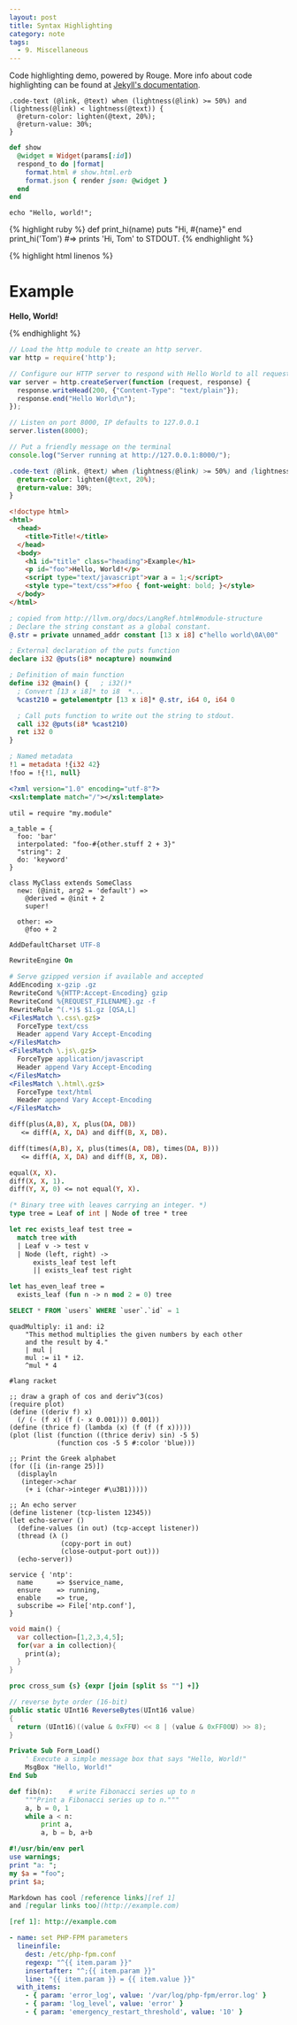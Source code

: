```yaml
---
layout: post
title: Syntax Highlighting
category: note
tags:
  - 9. Miscellaneous
---
```


Code highlighting demo, powered by Rouge. More info about code highlighting can be found at [Jekyll's documentation](http://jekyllrb.com/docs/templates/#code-snippet-highlighting).

```
.code-text (@link, @text) when (lightness(@link) >= 50%) and (lightness(@link) < lightness(@text)) {
  @return-color: lighten(@text, 20%);
  @return-value: 30%;
}
```

```ruby
def show
  @widget = Widget(params[:id])
  respond_to do |format|
    format.html # show.html.erb
    format.json { render json: @widget }
  end
end
```

```php?start_inline=1
echo "Hello, world!";
```

{% highlight ruby %}
def print_hi(name)
  puts "Hi, #{name}"
end
print_hi('Tom')
#=> prints 'Hi, Tom' to STDOUT.
{% endhighlight %}

{% highlight html linenos %}
<!doctype html>
<html>
  <head>
    <title>Title!</title>
  </head>
  <body>
    <h1 id="title" class="heading">Example</h1>
    <p id="foo">Hello, World!</p>
    <script type="text/javascript">var a = 1;</script>
    <style type="text/css">#foo { font-weight: bold; }</style>
  </body>
</html>
{% endhighlight %}

```js
// Load the http module to create an http server.
var http = require('http');

// Configure our HTTP server to respond with Hello World to all requests.
var server = http.createServer(function (request, response) {
  response.writeHead(200, {"Content-Type": "text/plain"});
  response.end("Hello World\n");
});

// Listen on port 8000, IP defaults to 127.0.0.1
server.listen(8000);

// Put a friendly message on the terminal
console.log("Server running at http://127.0.0.1:8000/");
```

```css
.code-text (@link, @text) when (lightness(@link) >= 50%) and (lightness(@link) < lightness(@text)) {
  @return-color: lighten(@text, 20%);
  @return-value: 30%;
}
```

```html
<!doctype html>
<html>
  <head>
    <title>Title!</title>
  </head>
  <body>
    <h1 id="title" class="heading">Example</h1>
    <p id="foo">Hello, World!</p>
    <script type="text/javascript">var a = 1;</script>
    <style type="text/css">#foo { font-weight: bold; }</style>
  </body>
</html>
```

```llvm
; copied from http://llvm.org/docs/LangRef.html#module-structure
; Declare the string constant as a global constant.
@.str = private unnamed_addr constant [13 x i8] c"hello world\0A\00"

; External declaration of the puts function
declare i32 @puts(i8* nocapture) nounwind

; Definition of main function
define i32 @main() {   ; i32()*
  ; Convert [13 x i8]* to i8  *...
  %cast210 = getelementptr [13 x i8]* @.str, i64 0, i64 0

  ; Call puts function to write out the string to stdout.
  call i32 @puts(i8* %cast210)
  ret i32 0
}

; Named metadata
!1 = metadata !{i32 42}
!foo = !{!1, null}
```

```xml
<?xml version="1.0" encoding="utf-8"?>
<xsl:template match="/"></xsl:template>
```

```moonscript
util = require "my.module"

a_table = {
  foo: 'bar'
  interpolated: "foo-#{other.stuff 2 + 3}"
  "string": 2
  do: 'keyword'
}

class MyClass extends SomeClass
  new: (@init, arg2 = 'default') =>
    @derived = @init + 2
    super!

  other: =>
    @foo + 2
```

```apache
AddDefaultCharset UTF-8

RewriteEngine On

# Serve gzipped version if available and accepted
AddEncoding x-gzip .gz
RewriteCond %{HTTP:Accept-Encoding} gzip
RewriteCond %{REQUEST_FILENAME}.gz -f
RewriteRule ^(.*)$ $1.gz [QSA,L]
<FilesMatch \.css\.gz$>
  ForceType text/css
  Header append Vary Accept-Encoding
</FilesMatch>
<FilesMatch \.js\.gz$>
  ForceType application/javascript
  Header append Vary Accept-Encoding
</FilesMatch>
<FilesMatch \.html\.gz$>
  ForceType text/html
  Header append Vary Accept-Encoding
</FilesMatch>
```

```prolog
diff(plus(A,B), X, plus(DA, DB))
   <= diff(A, X, DA) and diff(B, X, DB).

diff(times(A,B), X, plus(times(A, DB), times(DA, B)))
   <= diff(A, X, DA) and diff(B, X, DB).

equal(X, X).
diff(X, X, 1).
diff(Y, X, 0) <= not equal(Y, X).
```

```ocaml
(* Binary tree with leaves car­rying an integer. *)
type tree = Leaf of int | Node of tree * tree

let rec exists_leaf test tree =
  match tree with
  | Leaf v -> test v
  | Node (left, right) ->
      exists_leaf test left
      || exists_leaf test right

let has_even_leaf tree =
  exists_leaf (fun n -> n mod 2 = 0) tree
```

```sql
SELECT * FROM `users` WHERE `user`.`id` = 1
```

```smalltalk
quadMultiply: i1 and: i2
    "This method multiplies the given numbers by each other
    and the result by 4."
    | mul |
    mul := i1 * i2.
    ^mul * 4
```

```racket
#lang racket

;; draw a graph of cos and deriv^3(cos)
(require plot)
(define ((deriv f) x)
  (/ (- (f x) (f (- x 0.001))) 0.001))
(define (thrice f) (lambda (x) (f (f (f x)))))
(plot (list (function ((thrice deriv) sin) -5 5)
            (function cos -5 5 #:color 'blue)))

;; Print the Greek alphabet
(for ([i (in-range 25)])
  (displayln
   (integer->char
    (+ i (char->integer #\u3B1)))))

;; An echo server
(define listener (tcp-listen 12345))
(let echo-server ()
  (define-values (in out) (tcp-accept listener))
  (thread (λ ()
             (copy-port in out)
             (close-output-port out)))
  (echo-server))
```

```puppet
service { 'ntp':
  name      => $service_name,
  ensure    => running,
  enable    => true,
  subscribe => File['ntp.conf'],
}
```

```dart
void main() {
  var collection=[1,2,3,4,5];
  for(var a in collection){
    print(a);
  }
}
```

```tcl
proc cross_sum {s} {expr [join [split $s ""] +]}
```

```csharp
// reverse byte order (16-bit)
public static UInt16 ReverseBytes(UInt16 value)
{
  return (UInt16)((value & 0xFFU) << 8 | (value & 0xFF00U) >> 8);
}
```

```vb
Private Sub Form_Load()
    ' Execute a simple message box that says "Hello, World!"
    MsgBox "Hello, World!"
End Sub
```

```python
def fib(n):    # write Fibonacci series up to n
    """Print a Fibonacci series up to n."""
    a, b = 0, 1
    while a < n:
        print a,
        a, b = b, a+b
```

```perl
#!/usr/bin/env perl
use warnings;
print "a: ";
my $a = "foo";
print $a;
```

```markdown
Markdown has cool [reference links][ref 1]
and [regular links too](http://example.com)

[ref 1]: http://example.com
```

```yaml
- name: set PHP-FPM parameters
  lineinfile:
    dest: /etc/php-fpm.conf
    regexp: "^{{ item.param }}"
    insertafter: "^;{{ item.param }}"
    line: "{{ item.param }} = {{ item.value }}"
  with_items:
    - { param: 'error_log', value: '/var/log/php-fpm/error.log' }
    - { param: 'log_level', value: 'error' }
    - { param: 'emergency_restart_threshold', value: '10' }
```
